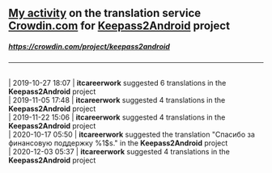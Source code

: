 ## [My activity](https://crowdin.com/profile/itcareerwork/activity "My profile") on the translation service [Crowdin.com](https://crowdin.com "crowdin.com") for [Keepass2Android](https://crowdin.com/project/keepass2android "Keepass2Android Crowdin") project
##### <https://crowdin.com/project/keepass2android>
***
<br>| 2019-10-27 18:07 | **itcareerwork** suggested 6 translations in the **Keepass2Android** project
<br>| 2019-11-05 17:48 | **itcareerwork** suggested 4 translations in the **Keepass2Android** project
<br>| 2019-11-22 15:06 | **itcareerwork** suggested 4 translations in the **Keepass2Android** project
<br>| 2020-10-17 05:50 | **itcareerwork** suggested the translation "Спасибо за финансовую поддержку %1$s." in the **Keepass2Android** project
<br>| 2020-12-03 05:37 | **itcareerwork** suggested 4 translations in the **Keepass2Android** project
